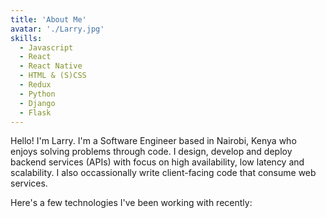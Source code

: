```yaml
---
title: 'About Me'
avatar: './Larry.jpg'
skills:
  - Javascript
  - React
  - React Native
  - HTML & (S)CSS
  - Redux
  - Python
  - Django
  - Flask
---
```


Hello! I'm Larry. I'm a Software Engineer based in Nairobi, Kenya who enjoys solving problems through code. I design, develop and deploy backend services (APIs) with focus on high availability, low latency and scalability. I also occassionally write client-facing code that consume web services.

Here's a few technologies I've been working with recently:
